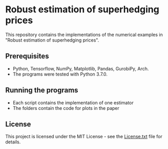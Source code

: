 # Robust estimation of superhedging prices

This repository contains the implementations of the numerical examples in "Robust estimation of superhedging prices".

## Prerequisites

* Python, Tensorflow, NumPy, Matplotlib, Pandas, GurobiPy, Arch.
* The programs were tested with Python 3.7.0.

## Running the programs

* Each script contains the implementation of one estimator
* The folders contain the code for plots in the paper

## License

This project is licensed under the MIT License - see the [License.txt](LICENSE) file for details.

